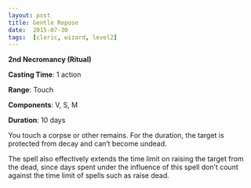 ```yaml
---
layout: post
title: Gentle Repose
date:  2015-07-30
tags:  [cleric, wizard, level2]
---
```


**2nd Necromancy (Ritual)**

**Casting Time**: 1 action

**Range**: Touch

**Components**: V, S, M

**Duration**: 10 days

You touch a corpse or other remains. For the duration, the target is protected from decay and can’t become undead.

The spell also effectively extends the time limit on raising the target from the dead, since days spent under the influence of this spell don’t count against the time limit of spells such as raise dead.
